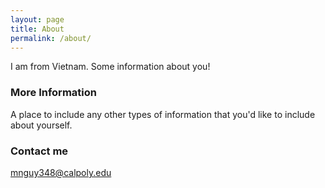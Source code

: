 ```yaml
---
layout: page
title: About
permalink: /about/
---
```

I am from Vietnam.
Some information about you!

### More Information

A place to include any other types of information that you'd like to include about yourself.

### Contact me

[mnguy348@calpoly.edu](mnguy348@calpoly.edu)

